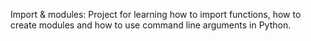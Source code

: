 Import & modules:
Project for learning how to import functions, how to create modules and how to use command line arguments in Python.
